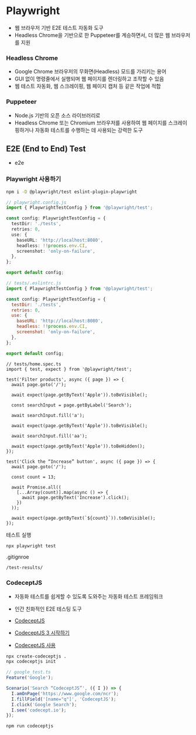 # Playwright

- 웹 브라우저 기반 E2E 테스트 자동화 도구
- Headless Chrome을 기반으로 한 Puppeteer를 계승하면서, 더 많은 웹 브라우저를 지원

### Headless Chrome

- Google Chrome 브라우저의 무화면(Headless) 모드를 가리키는 용어
- GUI 없이 명령줄에서 실행되며 웹 페이지를 렌더링하고 조작할 수 있음
- 웹 테스트 자동화, 웹 스크레이핑, 웹 페이지 캡처 등 같은 작업에 적합

### Puppeteer

- Node.js 기반의 오픈 소스 라이브러리로
- Headless Chrome 또는 Chromium 브라우저를 사용하여 웹 페이지를 스크레이핑하거나 자동화 테스트를 수행하는 데 사용되는 강력한 도구

## E2E (End to End) Test

- e2e

### Playwright 사용하기

```bash
npm i -D @playwright/test eslint-plugin-playwright
```

```typescript
// playwright.config.js
import { PlaywrightTestConfig } from '@playwright/test';

const config: PlaywrightTestConfig = {
  testDir: './tests',
  retries: 0,
  use: {
    baseURL: 'http://localhost:8080',
    headless: !!process.env.CI,
    screenshot: 'only-on-failure',
  },
};

export default config;
```

```jsx
// tests/.eslintrc.js
import { PlaywrightTestConfig } from '@playwright/test';

const config: PlaywrightTestConfig = {
  testDir: './tests',
  retries: 0,
  use: {
    baseURL: 'http://localhost:8080',
    headless: !!process.env.CI,
    screenshot: 'only-on-failure',
  },
};

export default config;
```

```tsx
// tests/home.spec.ts
import { test, expect } from '@playwright/test';

test('Filter products', async ({ page }) => {
  await page.goto('/');

  await expect(page.getByText('Apple')).toBeVisible();

  const searchInput = page.getByLabel('Search');

  await searchInput.fill('a');

  await expect(page.getByText('Apple')).toBeVisible();

  await searchInput.fill('aa');

  await expect(page.getByText('Apple')).toBeHidden();
});

test('Click the “Increase” button', async ({ page }) => {
  await page.goto('/');

  const count = 13;

  await Promise.all((
    [...Array(count)].map(async () => {
      await page.getByText('Increase').click();
    })
  ));

  await expect(page.getByText(`${count}`)).toBeVisible();
});
```

테스트 실행

```bash
npx playwright test
```

.gitignroe

```bash
/test-results/
```

### CodeceptJS

- 자동화 테스트를 쉽게할 수 있도록 도와주는 자동화 테스트 프레임워크
- 인간 친화적인 E2E 테스팅 도구

- [CodeceptJS](https://codecept.io/)
- [CodeceptJS 3 시작하기](https://github.com/ahastudio/til/blob/main/test/20201207-codeceptjs.md)
- [CodeceptJS 사용](https://github.com/ahastudio/CodingLife/tree/main/20211012/react#codeceptjs-사용)

```bash
npx create-codeceptjs .
npx codeceptjs init
```

```jsx
// google_test.ts
Feature('Google');

Scenario('Search “CodeceptJS”', ({ I }) => {
  I.amOnPage('https://www.google.com/ncr');
  I.fillField('[name="q"]', 'CodeceptJS');
  I.click('Google Search');
  I.see('codecept.io');
});
```

```bash
npm run codeceptjs
```
